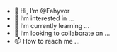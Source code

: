 - 👋 Hi, I’m @Fahyvor
- 👀 I’m interested in ...
- 🌱 I’m currently learning ...
- 💞️ I’m looking to collaborate on ...
- 📫 How to reach me ...

<!---
Fahyvor/Fahyvor is a ✨ special ✨ repository because its `README.md` (this file) appears on your GitHub profile.
You can click the Preview link to take a look at your changes.
--->
